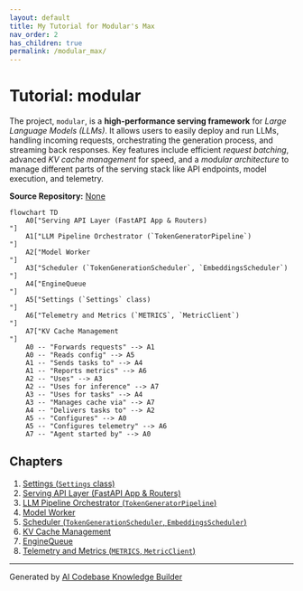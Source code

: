 ```yaml
---
layout: default
title: My Tutorial for Modular's Max 
nav_order: 2
has_children: true
permalink: /modular_max/
---
```

# Tutorial: modular

The project, `modular`, is a **high-performance serving framework** for *Large Language Models (LLMs)*. It allows users to easily deploy and run LLMs, handling incoming requests, orchestrating the generation process, and streaming back responses. Key features include efficient *request batching*, advanced *KV cache management* for speed, and a *modular architecture* to manage different parts of the serving stack like API endpoints, model execution, and telemetry.


**Source Repository:** [None](None)

```mermaid
flowchart TD
    A0["Serving API Layer (FastAPI App & Routers)
"]
    A1["LLM Pipeline Orchestrator (`TokenGeneratorPipeline`)
"]
    A2["Model Worker
"]
    A3["Scheduler (`TokenGenerationScheduler`, `EmbeddingsScheduler`)
"]
    A4["EngineQueue
"]
    A5["Settings (`Settings` class)
"]
    A6["Telemetry and Metrics (`METRICS`, `MetricClient`)
"]
    A7["KV Cache Management
"]
    A0 -- "Forwards requests" --> A1
    A0 -- "Reads config" --> A5
    A1 -- "Sends tasks to" --> A4
    A1 -- "Reports metrics" --> A6
    A2 -- "Uses" --> A3
    A2 -- "Uses for inference" --> A7
    A3 -- "Uses for tasks" --> A4
    A3 -- "Manages cache via" --> A7
    A4 -- "Delivers tasks to" --> A2
    A5 -- "Configures" --> A0
    A5 -- "Configures telemetry" --> A6
    A7 -- "Agent started by" --> A0
```

## Chapters

1. [Settings (`Settings` class)
](01_settings___settings__class__.md)
2. [Serving API Layer (FastAPI App & Routers)
](02_serving_api_layer__fastapi_app___routers__.md)
3. [LLM Pipeline Orchestrator (`TokenGeneratorPipeline`)
](03_llm_pipeline_orchestrator___tokengeneratorpipeline___.md)
4. [Model Worker
](04_model_worker_.md)
5. [Scheduler (`TokenGenerationScheduler`, `EmbeddingsScheduler`)
](05_scheduler___tokengenerationscheduler____embeddingsscheduler___.md)
6. [KV Cache Management
](06_kv_cache_management_.md)
7. [EngineQueue
](07_enginequeue_.md)
8. [Telemetry and Metrics (`METRICS`, `MetricClient`)
](08_telemetry_and_metrics___metrics____metricclient___.md)


---

Generated by [AI Codebase Knowledge Builder](https://github.com/The-Pocket/Tutorial-Codebase-Knowledge)